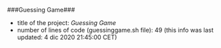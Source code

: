 ###Guessing Game###
- title of the project: *Guessing Game*
- number of lines of code (guessinggame.sh file): 49
(this info  was last updated:  4 dic 2020 21:45:00 CET)
